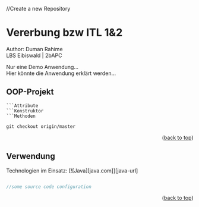 //Create a new Repository
<a id="readme-top"></a>
# Vererbung bzw ITL 1&2
Author: Duman Rahime <br>
LBS Eibiswald | 2bAPC

Nur eine Demo Anwendung...<br>
Hier könnte die Anwendung erklärt werden...

## OOP-Projekt

```Klassen
```Attribute
```Konstruktor
```Methoden

git checkout origin/master

```
<p align="right">(<a href="#readme-top">back to top</a>)</p>

## Verwendung
Technologien im Einsatz:
[![Java][java.com]][java-url]

```Java

//some source code configuration

```
<p align="right">(<a href="#readme-top">back to top</a>)</p>

